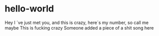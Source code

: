 # hello-world
Hey I ´ve just met you, and this is crazy, here´s my number, so call me maybe
This is fucking crazy
Someone added a piece of a shit song here